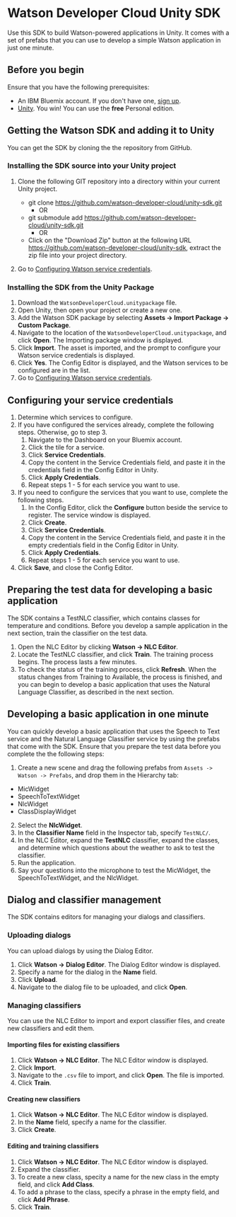 # Watson Developer Cloud Unity SDK

Use this SDK to build Watson-powered applications in Unity. It comes with a set of prefabs that you can use to develop a simple Watson application in just one minute.

## Before you begin
Ensure that you have the following prerequisites:
* An IBM Bluemix account. If you don't have one, [sign up](https://apps.admin.ibmcloud.com/manage/trial/bluemix.html?cm_mmc=WatsonDeveloperCloud-_-LandingSiteGetStarted-_-x-_-CreateAnAccountOnBluemixCLI).
* [Unity](https://unity3d.com/get-unity). You win! You can use the **free** Personal edition.

## Getting the Watson SDK and adding it to Unity
You can get the SDK by cloning the the repository from GitHub.

### Installing the SDK source into your Unity project
1. Clone the following GIT repository into a directory within your current Unity project.
      * git clone https://github.com/watson-developer-cloud/unity-sdk.git 
         * OR
      * git submodule add https://github.com/watson-developer-cloud/unity-sdk.git
	     * OR
      * Click on the "Download Zip" button at the following URL https://github.com/watson-developer-cloud/unity-sdk, extract the zip file into your project directory.
	  
2. Go to [Configuring Watson service credentials](#configuring-Watson-service-credentials).
	

### Installing the SDK from the Unity Package
1. Download the `WatsonDeveloperCloud.unitypackage` file.
2. Open Unity, then open your project or create a new one.
3. Add the Watson SDK package by selecting **Assets -> Import Package -> Custom Package**.
4. Navigate to the location of the `WatsonDeveloperCloud.unitypackage`, and click **Open**. The Importing package window is displayed.
5. Click **Import**. The asset is imported, and the prompt to configure your Watson service credentials is displayed.
6. Click **Yes**. The Config Editor is displayed, and the Watson services to be configured are in the list.
7. Go to [Configuring Watson service credentials](#configuring-Watson-service-credentials).

## Configuring your service credentials
1. Determine which services to configure.
2. If you have configured the services already, complete the following steps. Otherwise, go to step 3.
      1. Navigate to the Dashboard on your Bluemix account.
      2. Click the tile for a service.
      3. Click **Service Credentials**.
      4. Copy the content in the Service Credentials field, and paste it in the credentials field in the Config Editor in Unity.
      5. Click **Apply Credentials**.
      6. Repeat steps 1 - 5 for each service you want to use.
3. If you need to configure the services that you want to use, complete the following steps.
      1. In the Config Editor, click the **Configure** button beside the service to register. The service window is displayed.
      2. Click **Create**.
      3. Click **Service Credentials**.
      4. Copy the content in the Service Credentials field, and paste it in the empty credentials field in the Config Editor in Unity.
      5. Click **Apply Credentials**.
      6. Repeat steps 1 - 5 for each service you want to use.
4. Click **Save**, and close the Config Editor.

## Preparing the test data for developing a basic application
The SDK contains a TestNLC classifier, which contains classes for temperature and conditions. Before you develop a sample application in the next section, train the classifier on the test data.

1. Open the NLC Editor by clicking **Watson -> NLC Editor**.
2. Locate the TestNLC classifier, and click **Train**. The training process begins. The process lasts a few minutes.
3. To check the status of the training process, click **Refresh**. When the status changes from Training to Available, the process is finished, and you can begin to develop a basic application that uses the Natural Language Classifier, as described in the next section.

## Developing a basic application in one minute
You can quickly develop a basic application that uses the Speech to Text service and the Natural Language Classifier service by using the prefabs that come with the SDK. Ensure that you prepare the test data before you complete the the following steps:
1. Create a new scene and drag the following prefabs from `Assets -> Watson -> Prefabs`, and drop them in the Hierarchy tab:
  * MicWidget
  * SpeechToTextWidget
  * NlcWidget
  * ClassDisplayWidget
2. Select the **NlcWidget**.
5. In the **Classifier Name** field in the Inspector tab, specify `TestNLC/`.
6. In the NLC Editor, expand the **TestNLC** classifier, expand the classes, and determine which questions about the weather to ask to test the classifier.
7. Run the application.
8. Say your questions into the microphone to test the MicWidget, the SpeechToTextWidget, and the NlcWidget.

## Dialog and classifier management
The SDK contains editors for managing your dialogs and classifiers.

### Uploading dialogs
You can upload dialogs by using the Dialog Editor.
1. Click **Watson -> Dialog Editor**. The Dialog Editor window is displayed.
2. Specify a name for the dialog in the **Name** field.
3. Click **Upload**.
4. Navigate to the dialog file to be uploaded, and click **Open**.

### Managing classifiers
You can use the NLC Editor to import and export classifier files, and create new classifiers and edit them.
#### Importing files for existing classifiers
1. Click **Watson -> NLC Editor**. The NLC Editor window is displayed.
2. Click **Import**.
3. Navigate to the `.csv` file to import, and click **Open**. The file is imported.
4. Click **Train**.
#### Creating new classifiers
1. Click **Watson -> NLC Editor**. The NLC Editor window is displayed.
2. In the **Name** field, specify a name for the classifier.
3. Click **Create**.
#### Editing and training classifiers
1. Click **Watson -> NLC Editor**. The NLC Editor window is displayed.
2. Expand the classifier.
3. To create a new class, specity a name for the new class in the empty field, and click **Add Class**.
4. To add a phrase to the class, specify a phrase in the empty field, and click **Add Phrase**.
5. Click **Train**.

